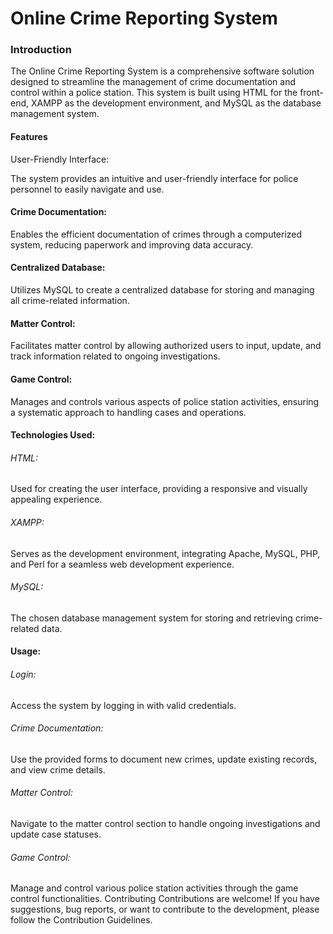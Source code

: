 # Online Crime Reporting System
### Introduction
The Online Crime Reporting System is a comprehensive software solution designed to streamline the management of crime documentation and control within a police station. This system is built using HTML for the front-end, XAMPP as the development environment, and MySQL as the database management system.

#### Features
User-Friendly Interface:

The system provides an intuitive and user-friendly interface for police personnel to easily navigate and use.
#### Crime Documentation:

Enables the efficient documentation of crimes through a computerized system, reducing paperwork and improving data accuracy.
#### Centralized Database:

Utilizes MySQL to create a centralized database for storing and managing all crime-related information.
#### Matter Control:

Facilitates matter control by allowing authorized users to input, update, and track information related to ongoing investigations.
#### Game Control:

Manages and controls various aspects of police station activities, ensuring a systematic approach to handling cases and operations.
#### Technologies Used:
###### HTML:

Used for creating the user interface, providing a responsive and visually appealing experience.
###### XAMPP:

Serves as the development environment, integrating Apache, MySQL, PHP, and Perl for a seamless web development experience.
###### MySQL:

The chosen database management system for storing and retrieving crime-related data.

#### Usage:
###### Login:

Access the system by logging in with valid credentials.
###### Crime Documentation:

Use the provided forms to document new crimes, update existing records, and view crime details.
###### Matter Control:

Navigate to the matter control section to handle ongoing investigations and update case statuses.
###### Game Control:

Manage and control various police station activities through the game control functionalities.
Contributing
Contributions are welcome! If you have suggestions, bug reports, or want to contribute to the development, please follow the Contribution Guidelines.

